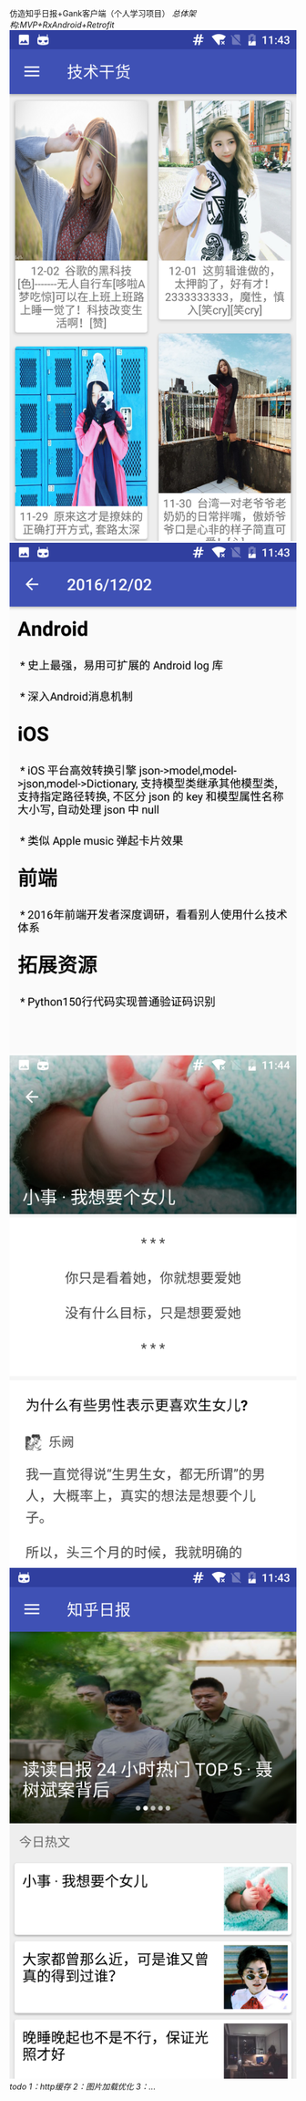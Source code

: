 仿造知乎日报+Gank客户端（个人学习项目）
*总体架构:MVP+RxAndroid+Retrofit*
![截图1](https://github.com/mask-hao/MvpReader/blob/master/screenshot/pic1.png)
![截图2](https://github.com/mask-hao/MvpReader/blob/master/screenshot/pic2.png)
![截图3](https://github.com/mask-hao/MvpReader/blob/master/screenshot/pic3.png)
![截图4](https://github.com/mask-hao/MvpReader/blob/master/screenshot/pic4.png)
*todo* 
*1：http缓存*
*2：图片加载优化*
*3：...*  